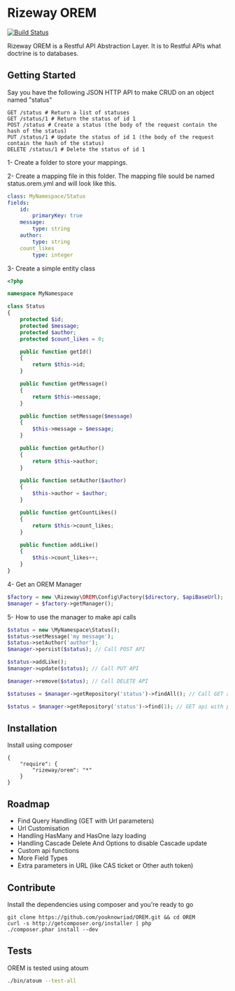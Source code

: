 Rizeway OREM
============

[![Build Status](https://secure.travis-ci.org/youknowriad/OREM.png?branch=master)](http://travis-ci.org/youknowriad/OREM)

Rizeway OREM is a Restful API Abstraction Layer. It is to Restful APIs what doctrine is to databases.

Getting Started
---------------

Say you have the following JSON HTTP API to make CRUD on an object named "status" 

```
GET /status # Return a list of statuses
GET /status/1 # Return the status of id 1
POST /status # Create a status (the body of the request contain the hash of the status)
PUT /status/1 # Update the status of id 1 (the body of the request contain the hash of the status)
DELETE /status/1 # Delete the status of id 1
```

1- Create a folder to store your mappings.

2- Create a mapping file in this folder. The mapping file sould be named status.orem.yml and will look like this.

```yaml
class: MyNamespace/Status
fields:
    id:
        primaryKey: true
    message:
        type: string
    author:
        type: string
    count_likes
        type: integer    
```

3- Create a simple entity class 

```php
<?php

namespace MyNamespace 

class Status 
{
    protected $id;
    protected $message;
    protected $author;
    protected $count_likes = 0;

    public function getId()
    {
        return $this->id;
    }

    public function getMessage()
    {
        return $this->message;
    }

    public function setMessage($message)
    {
        $this->message = $message;
    }

    public function getAuthor()
    {
        return $this->author;
    }

    public function setAuthor($author)
    {
        $this->author = $author;
    }

    public function getCountLikes()
    {
        return $this->count_likes;
    }

    public function addLike()
    {
        $this->count_likes++;
    }
}
```

4- Get an OREM Manager

```php
$factory = new \Rizeway\OREM\Config\Factory($directory, $apiBaseUrl);
$manager = $factory->getManager();
```

5- How to use the manager to make api calls

```php
$status = new \MyNamespace\Status();
$status->setMessage('my message');
$status->setAuthor('author');
$manager->persist($status); // Call POST API

$status->addLike();
$manager->update($status); // Call PUT API

$manager->remove($status); // Call DELETE API

$statuses = $manager->getRepository('status')->findAll(); // Call GET api and return an array of \MyNamespace\Status

$status = $manager->getRepository('status')->find(1); // GET api with primary key, return an object \MyNamespace\Status
```

Installation
------------
Install using composer 

```
{
    "require": {
        "rizeway/orem": "*"
    }
}
```

Roadmap
-------

 - Find Query Handling (GET with Url parameters)
 - Url Customisation
 - Handling HasMany and HasOne lazy loading
 - Handling Cascade Delete And Options to disable Cascade update
 - Custom api functions
 - More Field Types
 - Extra parameters in URL (like CAS ticket or Other auth token)

Contribute
----------
Install the dependencies using composer and you're ready to go

```
git clone https://github.com/youknowriad/OREM.git && cd OREM
curl -s http://getcomposer.org/installer | php
./composer.phar install --dev
```

Tests
-----
OREM is tested using atoum 

```sh
./bin/atoum --test-all
```
